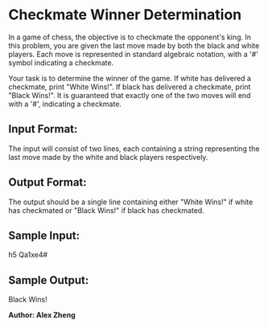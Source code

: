 # Checkmate Winner Determination

In a game of chess, the objective is to checkmate the opponent's king. In this problem, you are given the last move made by both the black and white players. Each move is represented in standard algebraic notation, with a '#' symbol indicating a checkmate.

Your task is to determine the winner of the game. If white has delivered a checkmate, print "White Wins!". If black has delivered a checkmate, print "Black Wins!". It is guaranteed that exactly one of the two moves will end with a '#', indicating a checkmate.

## Input Format:

The input will consist of two lines, each containing a string representing the last move made by the white and black players respectively.

## Output Format:

The output should be a single line containing either "White Wins!" if white has checkmated or "Black Wins!" if black has checkmated.

## Sample Input:
h5
Qa1xe4#

## Sample Output:
Black Wins!

**Author: Alex Zheng**
